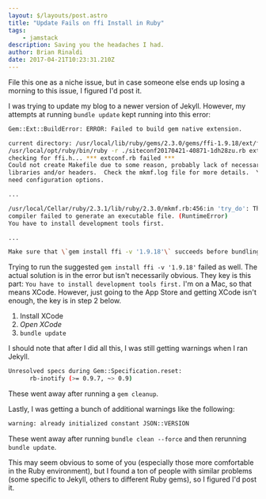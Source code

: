```yaml
---
layout: $/layouts/post.astro
title: "Update Fails on ffi Install in Ruby"
tags:
    - jamstack
description: Saving you the headaches I had.
author: Brian Rinaldi
date: 2017-04-21T10:23:31.210Z
---
```


File this one as a niche issue, but in case someone else ends up losing a morning to this issue, I figured I'd post it.

I was trying to update my blog to a newer version of Jekyll. However, my attempts at running `bundle update` kept running into this error:

```bash
Gem::Ext::BuildError: ERROR: Failed to build gem native extension.

current directory: /usr/local/lib/ruby/gems/2.3.0/gems/ffi-1.9.18/ext/ffi_c
/usr/local/opt/ruby/bin/ruby -r ./siteconf20170421-40871-1dh28zu.rb extconf.rb
checking for ffi.h... *** extconf.rb failed ***
Could not create Makefile due to some reason, probably lack of necessary
libraries and/or headers.  Check the mkmf.log file for more details.  You may
need configuration options.

...

/usr/local/Cellar/ruby/2.3.1/lib/ruby/2.3.0/mkmf.rb:456:in 'try_do': The
compiler failed to generate an executable file. (RuntimeError)
You have to install development tools first.

...

Make sure that \`gem install ffi -v '1.9.18'\` succeeds before bundling.
```

Trying to run the suggested `gem install ffi -v '1.9.18'` failed as well. The actual solution is in the error but isn't necessarily obvious. They key is this part: `You have to install development tools first.` I'm on a Mac, so that means XCode. However, just going to the App Store and getting XCode isn't enough, the key is in step 2 below.

1. Install XCode
1. _Open XCode_
1. `bundle update`

I should note that after I did all this, I was still getting warnings when I ran Jekyll.

```bash
Unresolved specs during Gem::Specification.reset:
      rb-inotify (>= 0.9.7, ~> 0.9)
```

These went away after running a `gem cleanup`.

Lastly, I was getting a bunch of additional warnings like the following:

```bash
warning: already initialized constant JSON::VERSION
```

These went away after running `bundle clean --force` and then rerunning `bundle update`.

This may seem obvious to some of you (especially those more comfortable in the Ruby environment), but I found a ton of people with similar problems (some specific to Jekyll, others to different Ruby gems), so I figured I'd post it.